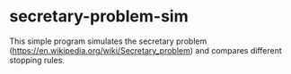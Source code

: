 # secretary-problem-sim
This simple program simulates the secretary problem (https://en.wikipedia.org/wiki/Secretary_problem) and compares different stopping rules.
